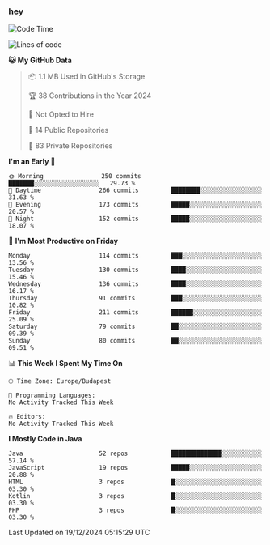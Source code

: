 ### hey

<!--START_SECTION:waka-->
![Code Time](http://img.shields.io/badge/Code%20Time-1%2C037%20hrs%202%20mins-blue)

![Lines of code](https://img.shields.io/badge/From%20Hello%20World%20I%27ve%20Written-1.1%20million%20lines%20of%20code-blue)

**🐱 My GitHub Data** 

> 📦 1.1 MB Used in GitHub's Storage 
 > 
> 🏆 38 Contributions in the Year 2024
 > 
> 🚫 Not Opted to Hire
 > 
> 📜 14 Public Repositories 
 > 
> 🔑 83 Private Repositories 
 > 
**I'm an Early 🐤** 

```text
🌞 Morning                250 commits         ███████░░░░░░░░░░░░░░░░░░   29.73 % 
🌆 Daytime                266 commits         ████████░░░░░░░░░░░░░░░░░   31.63 % 
🌃 Evening                173 commits         █████░░░░░░░░░░░░░░░░░░░░   20.57 % 
🌙 Night                  152 commits         █████░░░░░░░░░░░░░░░░░░░░   18.07 % 
```
📅 **I'm Most Productive on Friday** 

```text
Monday                   114 commits         ███░░░░░░░░░░░░░░░░░░░░░░   13.56 % 
Tuesday                  130 commits         ████░░░░░░░░░░░░░░░░░░░░░   15.46 % 
Wednesday                136 commits         ████░░░░░░░░░░░░░░░░░░░░░   16.17 % 
Thursday                 91 commits          ███░░░░░░░░░░░░░░░░░░░░░░   10.82 % 
Friday                   211 commits         ██████░░░░░░░░░░░░░░░░░░░   25.09 % 
Saturday                 79 commits          ██░░░░░░░░░░░░░░░░░░░░░░░   09.39 % 
Sunday                   80 commits          ██░░░░░░░░░░░░░░░░░░░░░░░   09.51 % 
```


📊 **This Week I Spent My Time On** 

```text
🕑︎ Time Zone: Europe/Budapest

💬 Programming Languages: 
No Activity Tracked This Week

🔥 Editors: 
No Activity Tracked This Week
```

**I Mostly Code in Java** 

```text
Java                     52 repos            ██████████████░░░░░░░░░░░   57.14 % 
JavaScript               19 repos            █████░░░░░░░░░░░░░░░░░░░░   20.88 % 
HTML                     3 repos             █░░░░░░░░░░░░░░░░░░░░░░░░   03.30 % 
Kotlin                   3 repos             █░░░░░░░░░░░░░░░░░░░░░░░░   03.30 % 
PHP                      3 repos             █░░░░░░░░░░░░░░░░░░░░░░░░   03.30 % 
```




 Last Updated on 19/12/2024 05:15:29 UTC
<!--END_SECTION:waka-->
